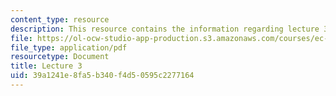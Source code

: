 ```yaml
---
content_type: resource
description: This resource contains the information regarding lecture 3.
file: https://ol-ocw-studio-app-production.s3.amazonaws.com/courses/ec-710-d-lab-medical-technologies-for-the-developing-world-spring-2010/39a1241e8fa5b340f4d50595c2277164_MITEC_710S10_infecdses_OCW.pdf
file_type: application/pdf
resourcetype: Document
title: Lecture 3
uid: 39a1241e-8fa5-b340-f4d5-0595c2277164
---
```

